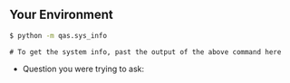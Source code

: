 <!--- Please provide a summary in the title and describe your issue here.
Is this a bug or feature request? If a bug, include all the steps that led to the issue.

If you're looking for help with your code, consider posting a question on StackOverflow instead -->



## Your Environment
<!-- Include details of your environment. -->
<!-- Past the output of the following command to fetch system info -->
```bash 
$ python -m qas.sys_info
```
```
# To get the system info, past the output of the above command here
```
* Question you were trying to ask: